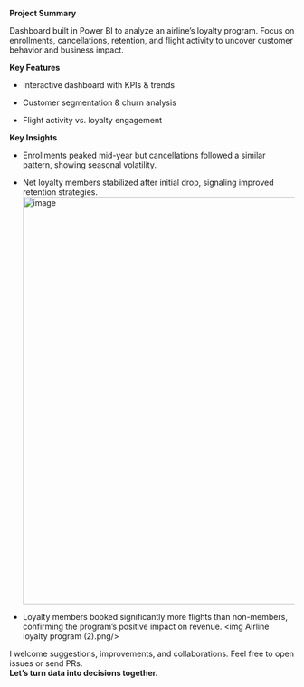 **Project Summary**

Dashboard built in Power BI to analyze an airline’s loyalty program. Focus on enrollments, cancellations, retention, and flight activity to uncover customer behavior and business impact.

**Key Features**

- Interactive dashboard with KPIs & trends <img Airline loyalty program.png/>

- Customer segmentation & churn analysis

- Flight activity vs. loyalty engagement 

**Key Insights**

- Enrollments peaked mid-year but cancellations followed a similar pattern, showing seasonal volatility.

- Net loyalty members stabilized after initial drop, signaling improved retention strategies.
  <img width="1281" height="719" alt="image" src="https://github.com/user-attachments/assets/88716e76-93bd-4135-be7d-49b8b0d6608f" />


- Loyalty members booked significantly more flights than non-members, confirming the program’s positive impact on revenue. <img Airline loyalty program (2).png/>
  


I welcome suggestions, improvements, and collaborations. Feel free to open issues or send PRs.  
**Let’s turn data into decisions together.**
